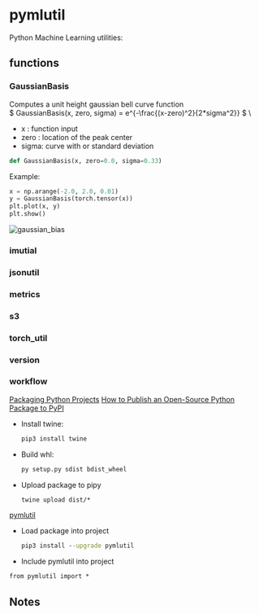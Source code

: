 # pymlutil
Python Machine Learning utilities:

## functions
### GaussianBasis
Computes a unit height gaussian bell curve function  \
$ GaussianBasis(x, zero, sigma) = e^{-\frac{(x-zero)^2}{2*sigma^2}} $ \
- x : function input
- zero : location of the peak center
- sigma: curve with or standard deviation

```python
def GaussianBasis(x, zero=0.0, sigma=0.33)
```

Example:
```python
x = np.arange(-2.0, 2.0, 0.01) 
y = GaussianBasis(torch.tensor(x))
plt.plot(x, y)
plt.show()
```
![gaussian_bias](./img/gaussian_bias.png)


### imutial

### jsonutil

### metrics

### s3

### torch_util

### version

### workflow


[Packaging Python Projects](https://www.freecodecamp.org/news/build-your-first-python-package/)
[How to Publish an Open-Source Python Package to PyPI](https://realpython.com/pypi-publish-python-package/)

- Install twine:
    ```cmd
    pip3 install twine
    ```

- Build whl:
    ```cmd
    py setup.py sdist bdist_wheel
    ```

- Upload package to pipy
    ```cmd
    twine upload dist/*
    ```

[pymlutil](https://pypi.org/project/pymlutil)

- Load package into project
    ```cmd
    pip3 install --upgrade pymlutil
    ```

- Include pymlutil into project
```cmd
from pymlutil import *
```

## Notes
